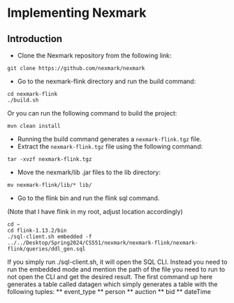# Implementing Nexmark

## Introduction

* Clone the Nexmark repository from the following link:

```
git clone https://github.com/nexmark/nexmark
```

* Go to the nexmark-flink directory and run the build command:

```
cd nexmark-flink
./build.sh
```

Or you can run the following command to build the project:

```
mvn clean install
```

* Running the build command generates a ```nexmark-flink.tgz``` file.
* Extract the ```nexmark-flink.tgz``` file using the following command:

```
tar -xvzf nexmark-flink.tgz
```

* Move the nexmark/lib .jar files to the lib directory:

```
mv nexmark-flink/lib/* lib/
```

* Go to the flink bin and run the flink sql command.

(Note that I have flink in my root, adjust location accordingly)

```
cd ~
cd flink-1.13.2/bin
./sql-client.sh embedded -f ../../Desktop/Spring2024/CS551/nexmark/nexmark-flink/nexmark-flink/queries/ddl_gen.sql
```

If you simply run ./sql-client.sh, it will open the SQL CLI. Instead you need to run the embedded mode and mention the
path of the file you need to run to not open the CLI and get the desired result. The first command up here generates a
table called datagen which simply generates a table with the following tuples:
** event_type
** person
** auction
** bid
** dateTime

